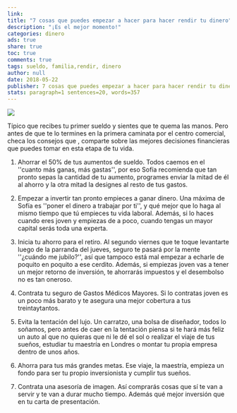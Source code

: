 ```yaml
---
link: 
title: "7 cosas que puedes empezar a hacer para hacer rendir tu dinero"
description: "¡Es el mejor momento!"
categories: dinero
ads: true
share: true
toc: true
comments: true
tags: sueldo, familia,rendir, dinero
author: null
date: 2018-05-22
publisher: 7 cosas que puedes empezar a hacer para hacer rendir tu dinero
stats: paragraph=1 sentences=20, words=357
---
```


![](http://familiasana.info/images/dinero/7-decisiones-financieras-20s.jpg )

Típico que recibes tu primer sueldo y sientes que te quema las manos. Pero antes de que te lo termines en la primera caminata por el centro comercial, checa los consejos que , comparte sobre las mejores decisiones financieras que puedes tomar en esta etapa de tu vida.

1. Ahorrar el 50% de tus aumentos de sueldo. Todos caemos en el ''cuanto más ganas, más gastas'', por eso Sofía recomienda que tan pronto sepas la cantidad de tu aumento, programes enviar la mitad de él al ahorro y la otra mitad la designes al resto de tus gastos.

2. Empezar a invertir tan pronto empieces a ganar dinero. Una máxima de Sofía es ''poner el dinero a trabajar por ti'', y qué mejor que lo haga al mismo tiempo que tú empieces tu vida laboral. Además, si lo haces cuando eres joven y empiezas de a poco, cuando tengas un mayor capital serás toda una experta.

3. Inicia tu ahorro para el retiro. Al segundo viernes que te toque levantarte luego de la parranda del jueves, seguro te pasará por la mente ''¿cuándo me jubilo?'', así que tampoco está mal empezar a echarle de poquito en poquito a ese cerdito. Además, si empiezas joven vas a tener un mejor retorno de inversión, te ahorrarás impuestos y el desembolso no es tan oneroso.

4. Contrata tu seguro de Gastos Médicos Mayores. Si lo contratas joven es un poco más barato y te asegura una mejor cobertura a tus treintaytantos.

5. Evita la tentación del lujo. Un carratzo, una bolsa de diseñador, todos lo soñamos, pero antes de caer en la tentación piensa si te hará más feliz un auto al que no quieras que ni le dé el sol o realizar el viaje de tus sueños, estudiar tu maestría en Londres o montar tu propia empresa dentro de unos años.

6. Ahorra para tus más grandes metas. Ese viaje, la maestría, empieza un fondo para ser tu propio inversionista y cumplir tus sueños.

7. Contrata una asesoría de imagen. Así comprarás cosas que sí te van a servir y te van a durar mucho tiempo. Además qué mejor inversión que en tu carta de presentación.

